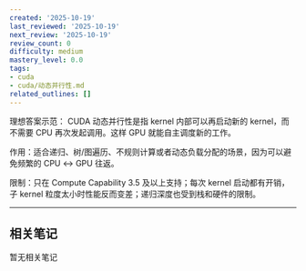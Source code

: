 ```yaml
---
created: '2025-10-19'
last_reviewed: '2025-10-19'
next_review: '2025-10-19'
review_count: 0
difficulty: medium
mastery_level: 0.0
tags:
- cuda
- cuda/动态并行性.md
related_outlines: []
---
```


理想答案示范：
CUDA 动态并行性是指 kernel 内部可以再启动新的 kernel，而不需要 CPU 再次发起调用。这样 GPU 就能自主调度新的工作。

作用：适合递归、树/图遍历、不规则计算或者动态负载分配的场景，因为可以避免频繁的 CPU ↔ GPU 往返。

限制：只在 Compute Capability 3.5 及以上支持；每次 kernel 启动都有开销，子 kernel 粒度太小时性能反而变差；递归深度也受到栈和硬件的限制。

---

## 相关笔记
<!-- 自动生成 -->

暂无相关笔记

